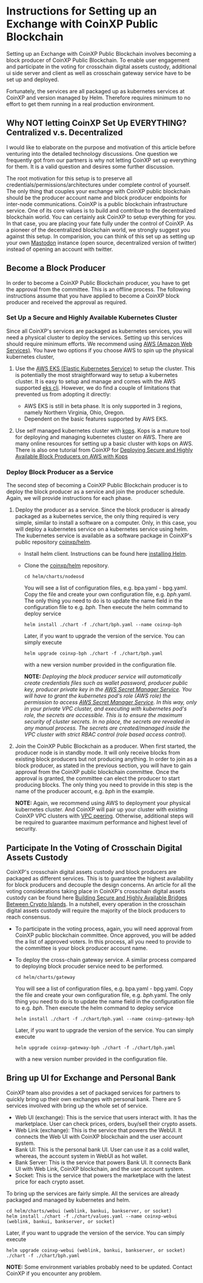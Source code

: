 # Instructions for Setting up an Exchange with CoinXP Public Blockchain

Setting up an Exchange with CoinXP Public Blockchain involves becoming a block producer of CoinXP Public Blockchain.
To enable user engagement and participate in the voting for crosschain digital assets custody, additional ui side server
and client as well as crosschain gateway service have to be set up and deployed. 

Fortunately, the services are all packaged up as kubernetes services at CoinXP and version managed by Helm. Therefore 
requires minimum to no effort to get them running in a real production environment. 

## Why NOT letting CoinXP Set Up EVERYTHING? Centralized v.s. Decentralized
I would like to elaborate on the purpose and motivation of this article before venturing into the detailed technology discussions. One question we frequently got from our partners is why not letting CoinXP set up everything for them. 
It is a valid question and desires some further discussion. 

The root motivation for this setup is to preserve all 
credentials/permissions/architectures under complete control of yourself. The only thing that couples your exchange with CoinXP public blockchain should be the producer account name and block producer endpoints for inter-node communications. CoinXP is a public blockchain infrastructure service. One of its core values is to build and contribue to the decentralized blockchain world. You can certainly ask CoinXP to setup everything for you. In that case, you are placing your fate fully under the control of CoinXP. As a pioneer of the decentralized blockchain world, we strongly suggest you against this setup. 
In comparision, you can think of this set up as setting up your own [Mastodon](https://mastodon.social/about) instance (open source, decentralized version of twitter) instead of opening an account with twitter.

## Become a Block Producer
In order to become a CoinXP Public Blockchain producer, you have to get the approval from the committee. 
This is an offline process. The following instructions assume that you have applied to become a CoinXP block producer and 
received the approval as required. 

### Set Up a Secure and Highly Available Kubernetes Cluster
Since all CoinXP's services are packaged as kubernetes services, you will need a physical cluster to deploy the services. 
Setting up this services should require minimum efforts. We recommend using [AWS (Amazon Web Services)](https://aws.amazon.com/). 
You have two options if you choose AWS to spin up the physical kubernetes cluster,

1. Use the [AWS EKS (Elastic Kubernetes Service)](https://aws.amazon.com/eks/) to setup the cluster. 
This is potentially the most straightforward way to setup a kubernetes cluster. 
It is easy to setup and manage and comes with the AWS supported [eks cli](https://docs.aws.amazon.com/cli/latest/reference/eks/index.html). 
However, we do find a couple of limitations that prevented us from adopting it directly:
    - AWS EKS is still in beta phase. It is only supported in 3 regions, namely Northern Virginia, Ohio, Oregon. 
    - Dependent on the basic features supported by AWS EKS. 

2. Use self managed kubernetes cluster with [kops](https://github.com/kubernetes/kops). 
Kops is a mature tool for deploying and managing kubernetes cluster on AWS. 
There are many online resources for setting up a basic cluster with kops on AWS. 
There is also one tutorial from CoinXP for [Deploying Secure and Highly Available Block Producers on AWS with Kops](https://medium.com/@weijia.che/deploying-secure-and-highly-available-block-producers-on-aws-with-kops-c6956831c048)

### Deploy Block Producer as a Service
The second step of becoming a CoinXP Public Blockchain producer is to deploy the block producer as a service and join the producer schedule. 
Again, we will provide instructions for each phase. 

1. Deploy the producer as a service. Since the block producer is already packaged as a kubernetes service,
 the only thing required is very simple, similar to install a software on a computer. 
 Only, in this case, you will deploy a kubernetes service on a kubernetes service using helm. 
 The kubernetes service is available as a software package in CoinXP's public repository [coinxp/helm](https://github.com/coinxp/helm). 
    - Install helm client. Instructions can be found here [installing Helm](https://helm.sh/docs/using_helm/#installing-helm).
    - Clone the [coinxp/helm](https://github.com/coinxp/helm) repository. 
        ```
        cd helm/charts/nodeosd
        ```
        You will see a list of configuration files, e.g. bpa.yaml - bpg.yaml. Copy the file and create your own configuration file, 
        e.g. _bph_.yaml. The only thing you need to do is to update the name field in the configuration file to e.g. _bph_. 
        Then execute the helm command to deploy service
        ```
        helm install ./chart -f ./chart/bph.yaml --name coinxp-bph
        ```
        Later, if you want to upgrade the version of the service. You can simply execute
        ```
        helm upgrade coinxp-bph ./chart -f ./chart/bph.yaml
        ```
        with a new version number provided in the configuration file. 
        
        **NOTE:** _Deploying the block producer service will automatically create credentials files such as 
        wallet password, producer public key, producer private key in the [AWS Secret Manager Service](https://docs.aws.amazon.com/secretsmanager/latest/userguide/intro.html). 
        You will have to grant the kubernetes pod's role (AWS role) the permission to access [AWS Secret Manager Service](https://docs.aws.amazon.com/secretsmanager/latest/userguide/intro.html).
        In this way, only in your private VPC cluster, and executing with kubernetes pod's role, the secrets are accessible. 
        This is to ensure the maximum security of cluster secrets. 
        In no place, the secrets are revealed in any manual process. 
        The secrets are created/managed inside the VPC cluster with strict RBAC control (role based access control)._ 
        
 2. Join the CoinXP Public Blockchain as a producer. 
 When first started, the producer node is in standby mode. 
 It will only receive blocks from existing block producers but not producing anything. 
 In order to join as a block producer, as stated in the previous section, you will have to gain approval from the CoinXP 
 public blockchain committee. Once the approval is granted, the committee can elect the producer to start producing blocks. 
 The only thing you need to provide in this step is the name of the producer account, e.g. _bph_ in the example. 
 
    **NOTE:** Again, we recommend using AWS to deployment your physical kubernetes cluster. 
    And CoinXP will pair up your cluster with existing CoinXP VPC clusters with [VPC peering](https://docs.aws.amazon.com/vpc/latest/peering/what-is-vpc-peering.html). 
    Otherwise, additional steps will be required to guarantee maximum performance and highest level of security. 
    
    
## Participate In the Voting of Crosschain Digital Assets Custody
CoinXP's crosschain digital assets custody and block producers are packaged as different services. 
This is to guarantee the highest availability for block producers and decouple the design concerns. 
An article for all the voting considerations taking place in CoinXP's crosschain digital assets custody can be found here 
[Building Secure and Highly Available Bridges Between Crypto Islands](https://medium.com/@weijia.che/building-secure-and-highly-available-bridges-between-crypto-islands-a209555a387c).
In a nutshell, every operation in the crosschain digital assets custody will require the majority of the block producers to reach consensus.

   - To participate in the voting process, again, you will need approval from CoinXP public blockchain committee. 
    Once approved, you will be added the a list of approved voters. In this process, all you need to provide to the committee is your block producer account name. 
   
   - To deploy the cross-chain gateway service. A similar process compared to deploying block procuder service  need to be performed.
        ```
        cd helm/charts/gateway
        ```
        You will see a list of configuration files, e.g. bpa.yaml - bpg.yaml. Copy the file and create your own configuration file, 
        e.g. _bph_.yaml. The only thing you need to do is to update the name field in the configuration file to e.g. _bph_. 
        Then execute the helm command to deploy service
        ```
        helm install ./chart -f ./chart/bph.yaml --name coinxp-gateway-bph
        ```
        Later, if you want to upgrade the version of the service. You can simply execute
        ```
        helm upgrade coinxp-gateway-bph ./chart -f ./chart/bph.yaml
        ```
        with a new version number provided in the configuration file. 
        
        
## Bring up UI for Exchange and Personal Bank
CoinXP team also provides a set of packaged services for partners to quickly bring up their own exchanges with personal bank. 
There are 5 services involved with bring up the whole set of service. 

   - Web UI (exchange): This is the service that users interact with. It has the marketplace. User can check prices, orders, buy/sell their crypto assets. 
   - Web Link (exchange): This is the service that powers the WebUI. It connects the Web UI with CoinXP blockchain and the user account system. 
   - Bank UI: This is the personal bank UI. User can use it as a cold wallet, whereas, the account system in WebUI as hot wallet. 
   - Bank Server: This is the service that powers Bank UI. It connects Bank UI with Web Link, CoinXP blockchain, and the user account system.
   - Socket: This is the service that powers the marketplace with the latest price for each crypto asset. 
   
To bring up the services are fairly simple. All the services are already packaged and managed by kubernetes and helm. 
    
    cd helm/charts/webui (weblink, bankui, bankserver, or socket)
    helm install ./chart -f ./chart/values.yaml --name coinxp-webui (weblink, bankui, bankserver, or socket)
   Later, if you want to upgrade the version of the service. You can simply execute
   
    helm upgrade coinxp-webui (weblink, bankui, bankserver, or socket) ./chart -f ./chart/bph.yaml
    
**NOTE:** Some environment variables probably need to be updated. Contact CoinXP if you encounter any problem. 
    
